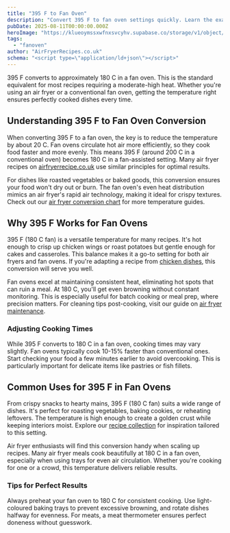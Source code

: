 ```yaml
---
title: "395 F to Fan Oven"
description: "Convert 395 F to fan oven settings quickly. Learn the exact equivalent and best practices for air fryer and fan oven cooking."
pubDate: 2025-08-11T00:00:00.000Z
heroImage: "https://klueoymssxwfnxsvcyhv.supabase.co/storage/v1/object/public/md/395-f-to-fan-oven-279baf59.png"
tags:
  - "fanoven"
author: "AirFryerRecipes.co.uk"
schema: "<script type=\"application/ld+json\"></script>"
---
```


<p>395 F converts to approximately 180 C in a fan oven. This is the standard equivalent for most recipes requiring a moderate-high heat. Whether you're using an air fryer or a conventional fan oven, getting the temperature right ensures perfectly cooked dishes every time.</p>

<h2>Understanding 395 F to Fan Oven Conversion</h2>
<p>When converting 395 F to a fan oven, the key is to reduce the temperature by about 20 C. Fan ovens circulate hot air more efficiently, so they cook food faster and more evenly. This means 395 F (around 200 C in a conventional oven) becomes 180 C in a fan-assisted setting. Many air fryer recipes on <a href=https://www.airfryerrecipe.co.uk>airfryerrecipe.co.uk</a> use similar principles for optimal results.</p>
<p>For dishes like roasted vegetables or baked goods, this conversion ensures your food won't dry out or burn. The fan oven's even heat distribution mimics an air fryer's rapid air technology, making it ideal for crispy textures. Check out our <a href=https://www.airfryerrecipe.co.uk/air-fryer-conversion-chart>air fryer conversion chart</a> for more temperature guides.</p>

<h2>Why 395 F Works for Fan Ovens</h2>
<p>395 F (180 C fan) is a versatile temperature for many recipes. It's hot enough to crisp up chicken wings or roast potatoes but gentle enough for cakes and casseroles. This balance makes it a go-to setting for both air fryers and fan ovens. If you're adapting a recipe from <a href=https://www.airfryerrecipe.co.uk/recipe-category/chicken>chicken dishes</a>, this conversion will serve you well.</p>
<p>Fan ovens excel at maintaining consistent heat, eliminating hot spots that can ruin a meal. At 180 C, you'll get even browning without constant monitoring. This is especially useful for batch cooking or meal prep, where precision matters. For cleaning tips post-cooking, visit our guide on <a href=https://www.airfryerrecipe.co.uk/air-fryer-cleaner>air fryer maintenance</a>.</p>

<h3>Adjusting Cooking Times</h3>
<p>While 395 F converts to 180 C in a fan oven, cooking times may vary slightly. Fan ovens typically cook 10-15% faster than conventional ones. Start checking your food a few minutes earlier to avoid overcooking. This is particularly important for delicate items like pastries or fish fillets.</p>

<h2>Common Uses for 395 F in Fan Ovens</h2>
<p>From crispy snacks to hearty mains, 395 F (180 C fan) suits a wide range of dishes. It's perfect for roasting vegetables, baking cookies, or reheating leftovers. The temperature is high enough to create a golden crust while keeping interiors moist. Explore our <a href=https://www.airfryerrecipe.co.uk/recipes>recipe collection</a> for inspiration tailored to this setting.</p>
<p>Air fryer enthusiasts will find this conversion handy when scaling up recipes. Many air fryer meals cook beautifully at 180 C in a fan oven, especially when using trays for even air circulation. Whether you're cooking for one or a crowd, this temperature delivers reliable results.</p>

<h3>Tips for Perfect Results</h3>
<p>Always preheat your fan oven to 180 C for consistent cooking. Use light-coloured baking trays to prevent excessive browning, and rotate dishes halfway for evenness. For meats, a meat thermometer ensures perfect doneness without guesswork.</p>